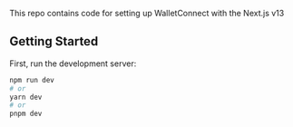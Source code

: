 This repo contains code for setting up WalletConnect with the Next.js v13 

## Getting Started

First, run the development server:

```bash
npm run dev
# or
yarn dev
# or
pnpm dev
```
